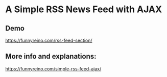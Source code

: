 # A Simple RSS News Feed with AJAX

## Demo
https://funnyreino.com/rss-feed-section/

## More info and explanations:
https://funnyreino.com/simple-rss-feed-ajax/

